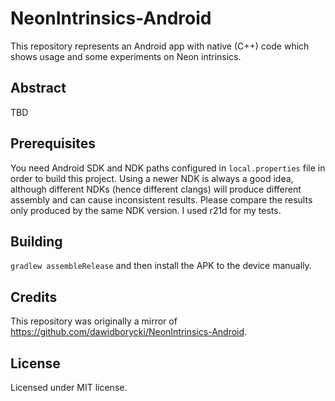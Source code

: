 # NeonIntrinsics-Android
This repository represents an Android app with native (C++) code which shows usage and some experiments on Neon intrinsics.

## Abstract
TBD

## Prerequisites
You need Android SDK and NDK paths configured in `local.properties` file in order to build this project. Using a newer NDK is always a good idea, although different NDKs (hence different clangs) will produce different assembly and can cause inconsistent results. Please compare the results only produced by the same NDK version. I used r21d for my tests.

## Building
`gradlew assembleRelease` and then install the APK to the device manually.

## Credits
This repository was originally a mirror of https://github.com/dawidborycki/NeonIntrinsics-Android.

## License
Licensed under MIT license.
